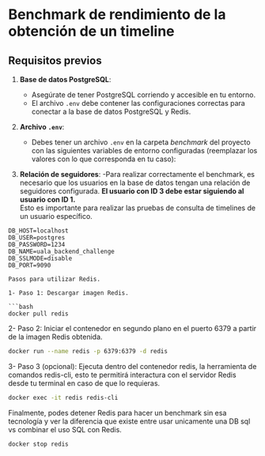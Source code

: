 # Benchmark de rendimiento de la obtención de un timeline

## Requisitos previos

1. **Base de datos PostgreSQL**:
   - Asegúrate de tener PostgreSQL corriendo y accesible en tu entorno.
   - El archivo `.env` debe contener las configuraciones correctas para conectar a la base de datos PostgreSQL y Redis.

2. **Archivo `.env`**:
   - Debes tener un archivo `.env` en la carpeta *benchmark* del proyecto con las siguientes variables de entorno configuradas (reemplazar los valores con lo que corresponda en tu caso):

3. **Relación de seguidores**:
  -Para realizar correctamente el benchmark, es necesario que los usuarios en la base de datos tengan una relación de seguidores configurada.
    **El usuario con ID 3 debe estar siguiendo al usuario con ID 1.**  
    Esto es importante para realizar las pruebas de consulta de timelines de un usuario específico.

```env
DB_HOST=localhost
DB_USER=postgres
DB_PASSWORD=1234
DB_NAME=uala_backend_challenge
DB_SSLMODE=disable
DB_PORT=9090

Pasos para utilizar Redis.

1- Paso 1: Descargar imagen Redis.

```bash
docker pull redis
```

2- Paso 2: Iniciar el contenedor en segundo plano en el puerto 6379 a partir de la imagen Redis obtenida.

```bash
docker run --name redis -p 6379:6379 -d redis
```

3- Paso 3 (opcional): Ejecuta dentro del contenedor redis, la herramienta de comandos redis-cli, esto te permitirá interactura con el servidor Redis desde tu terminal en caso de que lo requieras.

```bash
docker exec -it redis redis-cli
```

Finalmente, podes detener Redis para hacer un benchmark sin esa tecnología y ver la diferencia que existe entre usar unicamente una DB sql vs combinar el uso SQL con Redis.

```bash
docker stop redis
```
